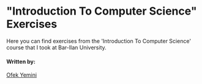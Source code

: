 # "Introduction To Computer Science" Exercises 
Here you can find exercises from the 'Introduction To Computer Science' course that I took at Bar-Ilan University. 

#### Written by: 
[Ofek Yemini](https://github.com/ofekyem)
